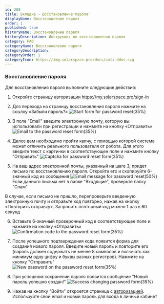 ```yaml
---
id: 208
title: Вкладка - Восстановление пароля
displayName: Восстановление пароля
order: 1
published: true
historyName: Восстановление пароля
historyDescription: Инструкция по восстановлению пароля
category: FAQ
categoryName: Восстановление пароля
categoryDescription: 
categoryOrder: 1
categoryIcon: https://img.solarspace.pro/docs/anti-ddos.svg
---
```


### **Восстановление пароля**
Для восстановления пароля выполните следующие действия:

1. Откройте страницу авторизации https://my.solarspace.pro/sign-in

2. Для перехода на страницу восстановления пароля нажмите на ссылку «Забыли пароль?»
![Start form for password reset(35%)](https://img.solarspace.pro/docs/rst-pass-start-form.jpg "Форма восстановления пароля")

3. В поле "Email" введите электронную почту, которую вы использовали при регистрации и нажмите на кнопку «Отправить»
![Email to the password reset form(35%)](https://img.solarspace.pro/docs/rst-pass-enter-email.jpg "Ввод емайла для восстановления пароля")

4. Далее вам необходимо пройти капчу, с помощью которой система может отличить реального пользователя от робота. Для этого введите текст с картинки в соответствующее поле и нажмите кнопку "Отправить"
![Captcha for password reset form(35%)](https://img.solarspace.pro/docs/rst-pass-captcha.jpg "Капча для восстановления пароля")

5. На ваш адрес электронной почты, указанный на шаге 3, придет письмо по восстановлению пароля. Откройте его и скопируйте 6-значный код из сообщения
![Email message for password reset(50%)](https://img.solarspace.pro/docs/rst-pass-email-message.jpg "Сообщение с кодом подтверждения для восстановления пароля")
Если данного письма нет в папке "Входящие", проверьте папку "Спам"

В случае, если письмо не пришло, перепроверьте введенную электронную почту и отправьте код повторно, нажав на кнопку «Повторить отправку». Запросить повторный код можно 1 раз в 60 секунд

6. Вставьте 6-значный проверочный код в соответствующее поле и нажмите на кнопку «Отправить»
![Confirmation code to the password reset form(35%)](https://img.solarspace.pro/docs/rst-pass-confirmation-code.jpg "Код подтверждения для восстановления пароля")

7. После успешного подтверждения кода появится форма для создания нового пароля. Введите новый пароль и повторите его (пароль должен содержать не менее 8 символов и включать как минимум одну цифру и буквы разных регистров).
Нажмите на кнопку "Отправить"
![New password on the password reset form(35%)](https://img.solarspace.pro/docs/rst-pass-creation-new-password.jpg "Создание нового пароля")

8. При успешном сохранении пароля появится сообщение "Новый пароль успешно создан!"
![Success changing password form(35%)](https://img.solarspace.pro/docs/rst-pass-success-changing-password.jpg "Форма успешного восстановления пароля")

9. Нажав на кнопку "Войти" откроется страница с [авторизацией]([204]). Используйте свой email и новый пароль для входа в личный кабинет